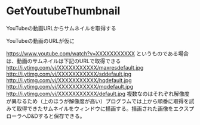 # GetYoutubeThumbnail
YouTubeの動画URLからサムネイルを取得する

YouTubeの動画のURLが仮に

https://www.youtube.com/watch?v=XXXXXXXXXXX
というものである場合は、動画のサムネイルは下記のURLで取得できる
http://i.ytimg.com/vi/XXXXXXXXXXX/maxresdefault.jpg
http://i.ytimg.com/vi/XXXXXXXXXXX/sddefault.jpg
http://i.ytimg.com/vi/XXXXXXXXXXX/hqdefault.jpg
http://i.ytimg.com/vi/XXXXXXXXXXX/mqdefault.jpg
http://i.ytimg.com/vi/XXXXXXXXXXX/default.jpg
複数なのはそれぞれ解像度が異なるため（上のほうが解像度が高い）プログラムでは上から順番に取得を試みて取得できたサムネイルをウィンドウに描画する。描画された画像をエクスプローラへD&Dすると保存できる。
